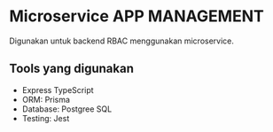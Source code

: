# **Microservice APP MANAGEMENT**

Digunakan untuk backend RBAC menggunakan microservice.

## **Tools yang digunakan**
- Express TypeScript
- ORM: Prisma
- Database: Postgree SQL
- Testing: Jest